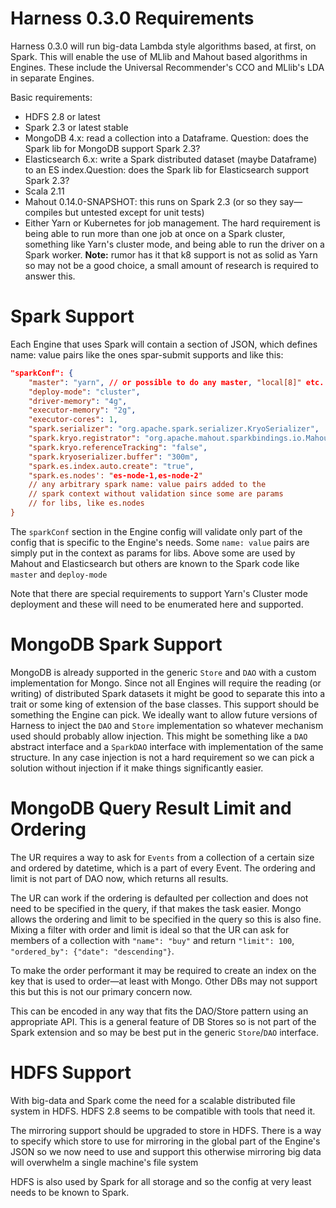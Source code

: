 # Harness 0.3.0 Requirements

Harness 0.3.0 will run big-data Lambda style algorithms based, at first, on Spark. This will enable the use of MLlib and Mahout based algorithms in Engines. These include the Universal Recommender's CCO and MLlib's LDA in separate Engines.

Basic requirements:

- HDFS 2.8 or latest
- Spark 2.3 or latest stable
- MongoDB 4.x: read a collection into a Dataframe. Question: does the Spark lib for MongoDB support Spark 2.3?
- Elasticsearch 6.x: write a Spark distributed dataset (maybe Dataframe) to an ES index.Question: does the Spark lib for Elasticsearch support Spark 2.3?
- Scala 2.11
- Mahout 0.14.0-SNAPSHOT: this runs on Spark 2.3 (or so they say&mdash;compiles but untested except for unit tests)
- Either Yarn or Kubernetes for job management. The hard requirement is being able to run more than one job at once on a Spark cluster, something like Yarn's cluster mode, and being able to run the driver on a Spark worker. **Note:** rumor has it that k8 support is not as solid as Yarn so may not be a good choice, a small amount of research is required to answer this.

# Spark Support

Each Engine that uses Spark will contain a section of JSON, which defines name: value pairs like the ones spar-submit supports and like this:

```json
"sparkConf": {
    "master": "yarn", // or possible to do any master, "local[8]" etc.
    "deploy-mode": "cluster",
    "driver-memory": "4g",
    "executor-memory": "2g",
    "executor-cores": 1,
    "spark.serializer": "org.apache.spark.serializer.KryoSerializer",
    "spark.kryo.registrator": "org.apache.mahout.sparkbindings.io.MahoutKryoRegistrator",
    "spark.kryo.referenceTracking": "false",
    "spark.kryoserializer.buffer": "300m",
    "spark.es.index.auto.create": "true",
    "spark.es.nodes': "es-node-1,es-node-2"
    // any arbitrary spark name: value pairs added to the 
    // spark context without validation since some are params
    // for libs, like es.nodes
}    
```

The `sparkConf` section in the Engine config will validate only part of the config that is specific to the Engine's needs. Some `name: value` pairs are simply put in the context as params for libs. Above some are used by Mahout and Elasticsearch but others are known to the Spark code like `master` and `deploy-mode`

Note that there are special requirements to support Yarn's Cluster mode deployment and these will need to be enumerated here and supported.

# MongoDB Spark Support

MongoDB is already supported in the generic `Store` and `DAO` with a custom implementation for Mongo. Since not all Engines will require the reading (or writing) of distributed Spark datasets it might be good to separate this into a trait or some king of extension of the base classes. This support should be something the Engine can pick. We ideally want to allow future versions of Harness to inject the `DAO` and `Store` implementation so whatever mechanism used should probably allow injection. This might be something like a `DAO` abstract interface and a `SparkDAO` interface with implementation of the same structure. In any case injection is not a hard requirement so we can pick a solution without injection if it make things significantly easier.

# MongoDB Query Result Limit and Ordering

The UR requires a way to ask for `Events` from a collection of a certain size and ordered by datetime, which is a part of every Event. The ordering and limit is not part of DAO now, which returns all results.

The UR can work if the ordering is defaulted per collection and does not need to be specified in the query, if that makes the task easier. Mongo allows the ordering and limit to be specified in the query so this is also fine. Mixing a filter with order and limit is ideal so that the UR can ask for members of a collection with `"name": "buy"` and return `"limit": 100`, `"ordered_by": {"date": "descending"}`.

To make the order performant it may be required to create an index on the key that is used to order&mdash;at least with Mongo. Other DBs may not support this but this is not our primary concern now.

This can be encoded in any way that fits the DAO/Store pattern using an appropriate API. This is a general feature of DB Stores so is not part of the Spark extension and so may be best put in the generic `Store`/`DAO` interface.

# HDFS Support

With big-data and Spark come the need for a scalable distributed file system in HDFS. HDFS 2.8 seems to be compatible with tools that need it.

The mirroring support should be upgraded to store in HDFS. There is a way to specify which store to use for mirroring in the global part of the Engine's JSON so we now need to use and support this otherwise mirroring big data will overwhelm a single machine's file system

HDFS is also used by Spark for all storage and so the config at very least needs to be known to Spark.
